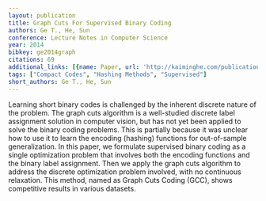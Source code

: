 ```yaml
---
layout: publication
title: Graph Cuts For Supervised Binary Coding
authors: Ge T., He, Sun
conference: Lecture Notes in Computer Science
year: 2014
bibkey: ge2014graph
citations: 69
additional_links: [{name: Paper, url: 'http://kaiminghe.com/publications/eccv14gcc.pdf'}]
tags: ["Compact Codes", "Hashing Methods", "Supervised"]
short_authors: Ge T., He, Sun
---
```

Learning short binary codes is challenged by the inherent discrete
nature of the problem. The graph cuts algorithm is a well-studied
discrete label assignment solution in computer vision, but has not yet
been applied to solve the binary coding problems. This is partially because
it was unclear how to use it to learn the encoding (hashing) functions
for out-of-sample generalization. In this paper, we formulate supervised
binary coding as a single optimization problem that involves both
the encoding functions and the binary label assignment. Then we apply
the graph cuts algorithm to address the discrete optimization problem
involved, with no continuous relaxation. This method, named as Graph
Cuts Coding (GCC), shows competitive results in various datasets.